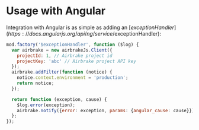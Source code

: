 # Usage with Angular

Integration with Angular is as simple as adding an
[$exceptionHandler](https://docs.angularjs.org/api/ng/service/$exceptionHandler):

```js
mod.factory('$exceptionHandler', function ($log) {
  var airbrake = new airbrakeJs.Client({
    projectId: 1, // Airbrake project id
    projectKey: 'abc' // Airbrake project API key
  });
  airbrake.addFilter(function (notice) {
    notice.context.environment = 'production';
    return notice;
  });

  return function (exception, cause) {
    $log.error(exception);
    airbrake.notify({error: exception, params: {angular_cause: cause}});
  };
});
```

